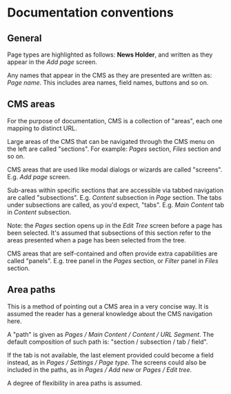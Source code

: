 # Documentation conventions

## General

Page types are highlighted as follows: **News Holder**, and written as they appear in the *Add page* screen.

Any names that appear in the CMS as they are presented are written as: *Page name*. This includes area names, field 
names, buttons and so on.

## CMS areas

For the purpose of documentation, CMS is a collection of "areas", each one mapping to distinct URL.

Large areas of the CMS that can be navigated through the CMS menu on the left are called "sections". For example: 
*Pages* section, *Files* section and so on.

CMS areas that are used like modal dialogs or wizards are called "screens". E.g. *Add page* screen.

Sub-areas within specific sections that are accessible via tabbed navigation are called "subsections". E.g. *Content*
subsection in *Page* section. The tabs under subsections are called, as you'd expect, "tabs". E.g. *Main Content* tab in
*Content* subsection.

Note: the *Pages* section opens up in the *Edit Tree* screen before a page has been selected. It's assumed that
subsections of this section refer to the areas presented when a page has been selected from the tree.

CMS areas that are self-contained and often provide extra capabilities are called "panels". E.g. tree panel in the
*Pages* section, or *Filter* panel in *Files* section.

## Area paths

This is a method of pointing out a CMS area in a very concise way. It is assumed the reader has a general knowledge
about the CMS navigation here.

A "path" is given as *Pages / Main Content / Content / URL Segment*. The default composition of such path is: "section /
subsection / tab / field". 

If the tab is not available, the last element provided could become a field instead, as in *Pages / Settings / Page
type*. The screens could also be included in the paths, as in *Pages / Add new* or *Pages / Edit tree*.

A degree of flexibility in area paths is assumed.
